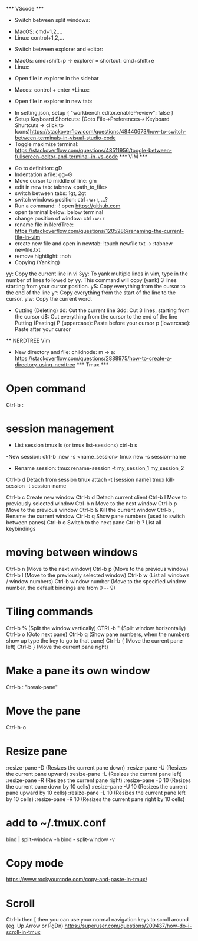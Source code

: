 *** VScode ***
- Switch between split windows:
+ MacOS: cmd+1,2,...
+ Linux: control+1,2,...
- Switch between explorer and editor:
+ MacOs: cmd+shift+p -> explorer = shortcut: cmd+shift+e
+ Linux:

- Open file in explorer in the sidebar
+ Macos: control + enter
+Linux:

- Open file in explorer in new tab:
+ In setting.json, setup 
{
  "workbench.editor.enablePreview": false
}
+ Setup Keyboard Shortcuts: (Goto File->Preferences-> Keyboard Shurtcuts -> click to Icons)https://stackoverflow.com/questions/48440673/how-to-switch-between-terminals-in-visual-studio-code 
+ Toggle maximize terminal: https://stackoverflow.com/questions/48511956/toggle-between-fullscreen-editor-and-terminal-in-vs-code
*** VIM ***
- Go to definition: gD
- Indentation a file: gg=G
- Move cursor to middle of line: gm
- edit in new tab: tabnew <path_to_file>
- switch between tabs: 1gt, 2gt
- switch windows position: ctrl+w+r, ...?
- Run a command: :! open https://github.com
- open terminal below: below terminal
- change position of window: ctrl+w+r
- rename file in NerdTree: https://stackoverflow.com/questions/1205286/renaming-the-current-file-in-vim
- create new file and open in newtab: !touch newfile.txt    -> :tabnew newfile.txt 
- remove hightlight: :noh
- Copying (Yanking)

yy: Copy the current line in vi
3yy: To yank multiple lines in vim, type in the number of lines followed by yy. This command will copy (yank) 3 lines starting from your cursor position.
y$: Copy everything from the cursor to the end of the line
y^: Copy everything from the start of the line to the cursor.
yiw: Copy the current word.

- Cutting (Deleting)
dd: Cut the current line
3dd: Cut 3 lines, starting from the cursor
d$: Cut everything from the cursor to the end of the line
Putting (Pasting)
P (uppercase): Paste before your cursor
p (lowercase): Paste after your cursor

** NERDTREE Vim
- New directory and file: childnode: m -> a: https://stackoverflow.com/questions/2888975/how-to-create-a-directory-using-nerdtree
*** Tmux ***
# Open command
Ctrl-b :
# session management

- List session
tmux ls (or tmux list-sessions)
ctrl-b s

-New session:
ctrl-b :new -s <name_session>
tmux new -s session-name

- Rename session:
tmux rename-session -t my_session_1 my_session_2

Ctrl-b d Detach from session
tmux attach -t [session name]
tmux kill-session -t session-name

Ctrl-b c Create new window
Ctrl-b d Detach current client
Ctrl-b l Move to previously selected window
Ctrl-b n Move to the next window
Ctrl-b p Move to the previous window
Ctrl-b & Kill the current window
Ctrl-b , Rename the current window
Ctrl-b q Show pane numbers (used to switch between panes)
Ctrl-b o Switch to the next pane
Ctrl-b ? List all keybindings

# moving between windows
Ctrl-b n (Move to the next window)
Ctrl-b p (Move to the previous window)
Ctrl-b l (Move to the previously selected window)
Ctrl-b w (List all windows / window numbers)
Ctrl-b window number (Move to the specified window number, the
default bindings are from 0 -- 9)

# Tiling commands
Ctrl-b % (Split the window vertically)
CTRL-b " (Split window horizontally)
Ctrl-b o (Goto next pane)
Ctrl-b q (Show pane numbers, when the numbers show up type the key to go to that pane)
Ctrl-b { (Move the current pane left)
Ctrl-b } (Move the current pane right)

# Make a pane its own window
Ctrl-b : "break-pane"
# Move the pane
Ctrl-b-o
# Resize pane
:resize-pane -D (Resizes the current pane down)
:resize-pane -U (Resizes the current pane upward)
:resize-pane -L (Resizes the current pane left)
:resize-pane -R (Resizes the current pane right)
:resize-pane -D 10 (Resizes the current pane down by 10 cells)
:resize-pane -U 10 (Resizes the current pane upward by 10 cells)
:resize-pane -L 10 (Resizes the current pane left by 10 cells)
:resize-pane -R 10 (Resizes the current pane right by 10 cells)
# add to ~/.tmux.conf
bind | split-window -h
bind - split-window -v

# Copy mode
https://www.rockyourcode.com/copy-and-paste-in-tmux/

# Scroll
Ctrl-b then [ then you can use your normal navigation keys to scroll around (eg. Up Arrow or PgDn)
https://superuser.com/questions/209437/how-do-i-scroll-in-tmux
